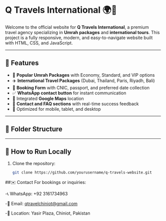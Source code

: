 # Q Travels International 🌍🕋

Welcome to the official website for **Q Travels International**, a premium travel agency specializing in **Umrah packages** and **international tours**. This project is a fully responsive, modern, and easy-to-navigate website built with HTML, CSS, and JavaScript.

---

## 🌟 Features

- 🕋 **Popular Umrah Packages** with Economy, Standard, and VIP options
- ✈️ **International Travel Packages** (Dubai, Thailand, Paris, Riyadh, Bali)
- 📅 **Booking Form** with CNIC, passport, and preferred date collection
- ✅ **WhatsApp contact button** for instant communication
- 📍 Integrated **Google Maps** location
- 📩 **Contact and FAQ sections** with real-time success feedback
- 🎯 Optimized for mobile, tablet, and desktop

---

## 📁 Folder Structure


---

## 🚀 How to Run Locally

1. Clone the repository:
   ```bash
   git clone https://github.com/yourusername/q-travels-website.git
##✉️ Contact
For bookings or inquiries:

-📞 WhatsApp: +92 3161734963

-📧 Email: qtravelchiniot@gmail.com

-📍 Location: Yasir Plaza, Chiniot, Pakistan

